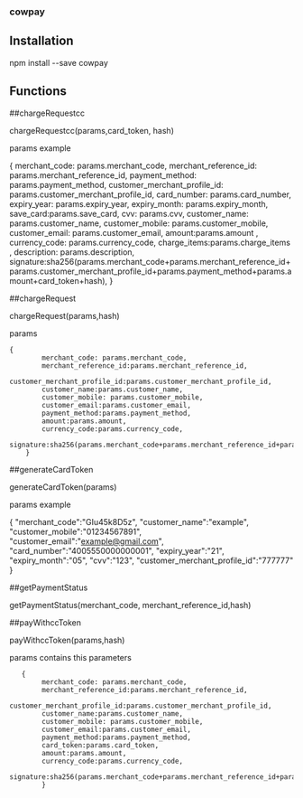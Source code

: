### cowpay

## Installation

npm install --save cowpay

## Functions

##chargeRequestcc

chargeRequestcc(params,card_token, hash)

params example

{
            merchant_code: params.merchant_code,
            merchant_reference_id: params.merchant_reference_id,
            payment_method: params.payment_method,
            customer_merchant_profile_id: params.customer_merchant_profile_id,
            card_number: params.card_number,
            expiry_year: params.expiry_year,
            expiry_month: params.expiry_month,
            save_card:params.save_card,
            cvv: params.cvv,
            customer_name: params.customer_name,
            customer_mobile: params.customer_mobile,
            customer_email: params.customer_email,
            amount:params.amount ,
            currency_code: params.currency_code,
            charge_items:params.charge_items ,
            description: params.description,
            signature:sha256(params.merchant_code+params.merchant_reference_id+params.customer_merchant_profile_id+params.payment_method+params.amount+card_token+hash),
        }


##chargeRequest

chargeRequest(params,hash)

params

    {
            merchant_code: params.merchant_code,
            merchant_reference_id:params.merchant_reference_id,
            customer_merchant_profile_id:params.customer_merchant_profile_id,
            customer_name:params.customer_name,
            customer_mobile: params.customer_mobile,
            customer_email:params.customer_email,
            payment_method:params.payment_method,
            amount:params.amount,
            currency_code:params.currency_code,
            signature:sha256(params.merchant_code+params.merchant_reference_id+params.customer_merchant_profile_id+params.payment_method+params.amount+hash),
        }

##generateCardToken

generateCardToken(params)

params example 

{
    "merchant_code":"GIu45k8D5z",
    "customer_name":"example",
    "customer_mobile":"01234567891",
    "customer_email":"example@gmail.com",
    "card_number":"4005550000000001",
    "expiry_year":"21",
    "expiry_month":"05",
    "cvv":"123",
    "customer_merchant_profile_id":"777777"
}

##getPaymentStatus

getPaymentStatus(merchant_code, merchant_reference_id,hash)
  
##payWithccToken

payWithccToken(params,hash)

params contains this parameters

       {
            merchant_code: params.merchant_code,
            merchant_reference_id:params.merchant_reference_id,
            customer_merchant_profile_id:params.customer_merchant_profile_id,
            customer_name:params.customer_name,
            customer_mobile: params.customer_mobile,
            customer_email:params.customer_email,
            payment_method:params.payment_method,
            card_token:params.card_token,
            amount:params.amount,
            currency_code:params.currency_code,
            signature:sha256(params.merchant_code+params.merchant_reference_id+params.customer_merchant_profile_id+params.payment_method+params.amount+params.card_token+hash),
            }